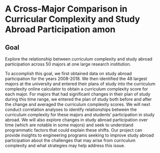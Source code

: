 # A Cross-Major Comparison in Curricular Complexity and Study Abroad Participation amon
## Goal
Explore the relationship between curriculum complexity and study abroad participation across 50 majors at one large research institution.

To accomplish this goal, we first obtained data on study abroad participation for the years 2008-2018. We then identified the 48 largest majors at the university and entered their plans of study into the curriculum complexity online calculator to obtain a curriculum complexity score for each major. For majors that had significant changes in their plan of study during this time range, we entered the plan of study both before and after the change and averaged the curriculum complexity scores. We will next conduct correlation analyses to identify relationships between the curriculum complexity for these majors and students’ participation in study abroad. We will also explore changes in study abroad participation over time (which are notable in some majors) and seek to understand programmatic factors that could explain these shifts. Our project can provide insights to engineering programs seeking to improve study abroad participation about the challenges that may arise from curriculum complexity and what strategies may help address this issue.
